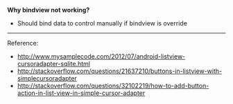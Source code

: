 **Why bindview not working?**
- Should bind data to control manually if bindview is override

****
Reference:
- http://www.mysamplecode.com/2012/07/android-listview-cursoradapter-sqlite.html
- http://stackoverflow.com/questions/21637210/buttons-in-listview-with-simplecursoradapter
- http://stackoverflow.com/questions/32102219/how-to-add-button-action-in-list-view-in-simple-cursor-adapter
